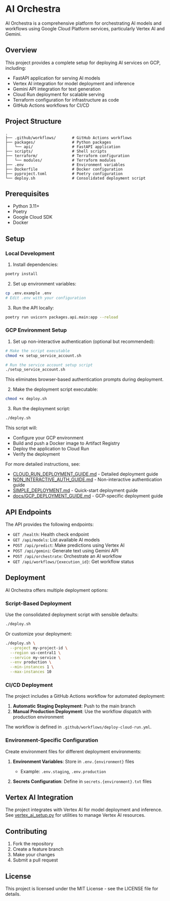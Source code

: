 # AI Orchestra

AI Orchestra is a comprehensive platform for orchestrating AI models and workflows using Google Cloud Platform services, particularly Vertex AI and Gemini.

## Overview

This project provides a complete setup for deploying AI services on GCP, including:

- FastAPI application for serving AI models
- Vertex AI integration for model deployment and inference
- Gemini API integration for text generation
- Cloud Run deployment for scalable serving
- Terraform configuration for infrastructure as code
- GitHub Actions workflows for CI/CD

## Project Structure

```
.
├── .github/workflows/       # GitHub Actions workflows
├── packages/                # Python packages
│   └── api/                 # FastAPI application
├── scripts/                 # Shell scripts
├── terraform/               # Terraform configuration
│   └── modules/             # Terraform modules
├── .env                     # Environment variables
├── Dockerfile               # Docker configuration
├── pyproject.toml           # Poetry configuration
└── deploy.sh                # Consolidated deployment script
```

## Prerequisites

- Python 3.11+
- Poetry
- Google Cloud SDK
- Docker

## Setup

### Local Development

1. Install dependencies:

```bash
poetry install
```

2. Set up environment variables:

```bash
cp .env.example .env
# Edit .env with your configuration
```

3. Run the API locally:

```bash
poetry run uvicorn packages.api.main:app --reload
```

### GCP Environment Setup

1. Set up non-interactive authentication (optional but recommended):

```bash
# Make the script executable
chmod +x setup_service_account.sh

# Run the service account setup script
./setup_service_account.sh
```

This eliminates browser-based authentication prompts during deployment.

2. Make the deployment script executable:

```bash
chmod +x deploy.sh
```

3. Run the deployment script:

```bash
./deploy.sh
```

This script will:
- Configure your GCP environment
- Build and push a Docker image to Artifact Registry
- Deploy the application to Cloud Run
- Verify the deployment

For more detailed instructions, see:
- [CLOUD_RUN_DEPLOYMENT_GUIDE.md](CLOUD_RUN_DEPLOYMENT_GUIDE.md) - Detailed deployment guide
- [NON_INTERACTIVE_AUTH_GUIDE.md](NON_INTERACTIVE_AUTH_GUIDE.md) - Non-interactive authentication guide
- [SIMPLE_DEPLOYMENT.md](SIMPLE_DEPLOYMENT.md) - Quick-start deployment guide
- [docs/GCP_DEPLOYMENT_GUIDE.md](docs/GCP_DEPLOYMENT_GUIDE.md) - GCP-specific deployment guide

## API Endpoints

The API provides the following endpoints:

- `GET /health`: Health check endpoint
- `GET /api/models`: List available AI models
- `POST /api/predict`: Make predictions using Vertex AI
- `POST /api/gemini`: Generate text using Gemini API
- `POST /api/orchestrate`: Orchestrate an AI workflow
- `GET /api/workflows/{execution_id}`: Get workflow status

## Deployment

AI Orchestra offers multiple deployment options:

### Script-Based Deployment

Use the consolidated deployment script with sensible defaults:

```bash
./deploy.sh
```

Or customize your deployment:

```bash
./deploy.sh \
  --project my-project-id \
  --region us-central1 \
  --service my-service \
  --env production \
  --min-instances 1 \
  --max-instances 10
```

### CI/CD Deployment

The project includes a GitHub Actions workflow for automated deployment:

1. **Automatic Staging Deployment**: Push to the main branch
2. **Manual Production Deployment**: Use the workflow dispatch with production environment

The workflow is defined in `.github/workflows/deploy-cloud-run.yml`.

### Environment-Specific Configuration

Create environment files for different deployment environments:

1. **Environment Variables**: Store in `.env.{environment}` files
   - Example: `.env.staging`, `.env.production`

2. **Secrets Configuration**: Define in `secrets.{environment}.txt` files

## Vertex AI Integration

The project integrates with Vertex AI for model deployment and inference. See [vertex_ai_setup.py](vertex_ai_setup.py) for utilities to manage Vertex AI resources.

## Contributing

1. Fork the repository
2. Create a feature branch
3. Make your changes
4. Submit a pull request

## License

This project is licensed under the MIT License - see the LICENSE file for details.
